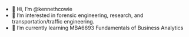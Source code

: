 - 👋 Hi, I’m @kennethcowie
- 👀 I’m interested in forensic engineering, research, and transportation/traffic engineering.
- 🌱 I’m currently learning MBA6693 Fundamentals of Business Analytics

<!---
kennethcowie/kennethcowie is a ✨ special ✨ repository because its `README.md` (this file) appears on your GitHub profile.
You can click the Preview link to take a look at your changes.
--->
